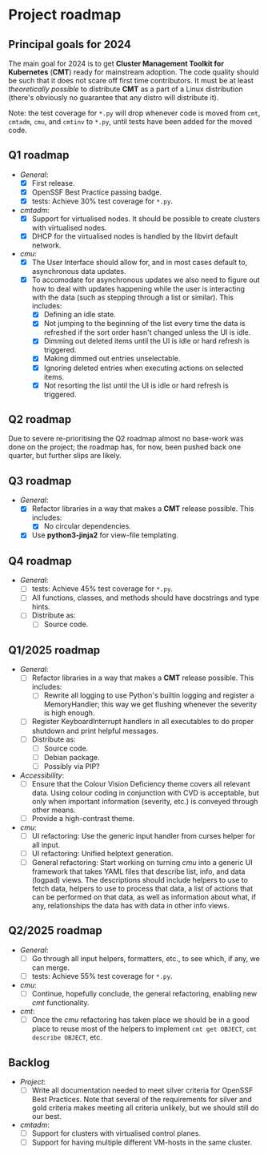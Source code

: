 # Project roadmap

## Principal goals for 2024

The main goal for 2024 is to get __Cluster Management Toolkit for Kubernetes__ (__CMT__)
ready for mainstream adoption. The code quality should be such that it does not
scare off first time contributors. It must be at least _theoretically possible_
to distribute __CMT__ as a part of a Linux distribution
(there's obviously no guarantee that any distro will distribute it).

Note: the test coverage for `*.py` will drop whenever code
is moved from `cmt`, `cmtadm`, `cmu`, and `cmtinv` to `*.py`, until
tests have been added for the moved code.

## Q1 roadmap

* _General_:
    * [x] First release.
    * [x] OpenSSF Best Practice passing badge.
    * [x] tests: Achieve 30% test coverage for `*.py`.
* _cmtadm_:
    * [x] Support for virtualised nodes. It should be possible to create clusters
      with virtualised nodes.
    * [x] DHCP for the virtualised nodes is handled by the libvirt default network.
* _cmu_:
    * [x] The User Interface should allow for, and in most cases default to, asynchronous data updates.
    * [x] To accomodate for asynchronous updates we also need to figure out how to deal
      with updates happening while the user is interacting with the data (such as
      stepping through a list or similar). This includes:
        * [x] Defining an idle state.
        * [x] Not jumping to the beginning of the list every time the data is refreshed
          if the sort order hasn't changed unless the UI is idle.
        * [x] Dimming out deleted items until the UI is idle or hard refresh is triggered.
        * [x] Making dimmed out entries unselectable.
        * [x] Ignoring deleted entries when executing actions on selected items.
        * [x] Not resorting the list until the UI is idle or hard refresh is triggered.

## Q2 roadmap

Due to severe re-prioritising the Q2 roadmap almost no base-work was done on the project;
the roadmap has, for now, been pushed back one quarter, but further slips are likely.

## Q3 roadmap

* _General_:
    * [x] Refactor libraries in a way that makes a __CMT__ release possible. This includes:
        * [x] No circular dependencies.
    * [x] Use __python3-jinja2__ for view-file templating.

## Q4 roadmap

* _General_:
    * [ ] tests: Achieve 45% test coverage for `*.py`.
    * [ ] All functions, classes, and methods should have docstrings and type hints.
    * [ ] Distribute as:
        * [ ] Source code.

## Q1/2025 roadmap

* _General_:
    * [ ] Refactor libraries in a way that makes a __CMT__ release possible. This includes:
        * [ ] Rewrite all logging to use Python's builtin logging and register a MemoryHandler;
          this way we get flushing whenever the severity is high enough.
    * [ ] Register KeyboardInterrupt handlers in all executables to do proper shutdown
      and print helpful messages.
    * [ ] Distribute as:
        * [ ] Source code.
        * [ ] Debian package.
        * [ ] Possibly via PIP?
* _Accessibility_:
    * [ ] Ensure that the Colour Vision Deficiency theme covers all relevant data.
      Using colour coding in conjunction with CVD is acceptable, but only when important
      information (severity, etc.) is conveyed through other means.
    * [ ] Provide a high-contrast theme.
* _cmu_:
    * [ ] UI refactoring: Use the generic input handler from curses helper for all input.
    * [ ] UI refactoring: Unified helptext generation.
    * [ ] General refactoring: Start working on turning _cmu_ into a generic UI framework
      that takes YAML files that describe list, info, and data (logpad) views.
      The descriptions should include helpers to use to fetch data,
      helpers to use to process that data, a list of actions that can be performed
      on that data, as well as information about what, if any, relationships the data
      has with data in other info views.

## Q2/2025 roadmap

* _General_:
    * [ ] Go through all input helpers, formatters, etc., to see which, if any, we can
      merge.
    * [ ] tests: Achieve 55% test coverage for `*.py`.
* _cmu_:
    * [ ] Continue, hopefully conclude, the general refactoring, enabling new _cmt_ functionality.
* _cmt_:
    * [ ] Once the _cmu_ refactoring has taken place we should be in a good place to
      reuse most of the helpers to implement `cmt get OBJECT`, `cmt describe OBJECT`,
      etc.

## Backlog

* _Project_:
    * [ ] Write all documentation needed to meet silver criteria for OpenSSF Best Practices.
      Note that several of the requirements for silver and gold criteria makes meeting
      all criteria unlikely, but we should still do our best.
* _cmtadm_:
    * [ ] Support for clusters with virtualised control planes.
    * [ ] Support for having multiple different VM-hosts in the same cluster.

